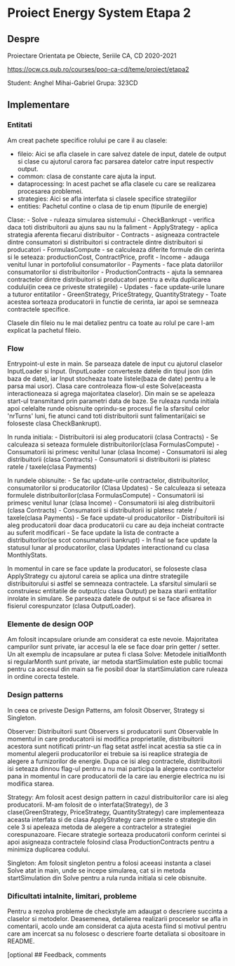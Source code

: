 # Proiect Energy System Etapa 2

## Despre

Proiectare Orientata pe Obiecte, Seriile CA, CD
2020-2021

<https://ocw.cs.pub.ro/courses/poo-ca-cd/teme/proiect/etapa2>


Student: Anghel Mihai-Gabriel 
Grupa: 323CD


## Implementare

### Entitati

Am creat pachete specifice rolului pe care il au clasele:
 - fileio: Aici se afla clasele in care salvez datele de input, datele de output si clase
	   cu ajutorul carora fac parsarea datelor catre input respectiv output.
 - common: clasa de constante care ajuta la input.
 - dataprocessing: In acest pachet se afla clasele cu care se realizarea procesarea problemei.
 - strategies: Aici se afla interfata si clasele specifice strategiilor
 - entities: Pachetul contine o clasa de tip enum (tipurile de energie)

Clase:  - Solve - ruleaza simularea sistemului
	- CheckBankrupt - verifica daca toti distribuitorii au ajuns sau nu la faliment
	- ApplyStrategy - aplica strategia aferenta fiecarui distribuitor
	- Contracts - asigneaza contractele dintre consumatori si distribuitori si contractele 
		      dintre distribuitori si producatori
	- FormulasCompute - se calculeaza diferite formule din cerinta si le seteaza:
 			    productionCost, ContractPrice, profit
	- Income - adauga venitul lunar in portofoliul consumatorilor
	- Payments - face plata datoriilor consumatorilor si distribuitorilor 
	- ProductionContracts - ajuta la semnarea contractelor dintre distribuitori si producatori
			        pentru a evita duplicarea codului(in ceea ce priveste strategiile)
	- Updates - face update-urile lunare a tuturor entitatilor
	- GreenStrategy, PriceStrategy, QuantityStrategy - Toate acestea sorteaza producatorii
	  in functie de cerinta, iar apoi se semneaza contractele specifice.

Clasele din fileio nu le mai detaliez pentru ca toate au rolul pe care l-am explicat la 
pachetul fileio.


### Flow

Entrypoint-ul este in main. Se parseaza datele de input cu ajutorul claselor InputLoader si Input.
(InputLoader converteste datele din tipul json (din baza de date), iar Input stocheaza toate
listele(baza de date) pentru a le parsa mai usor). 
Clasa care controleaza flow-ul este Solve(aceasta interactioneaza si agrega majoritatea claselor). 
Din main se se apeleaza start-ul transmitand prin parametri data de baze.
Se ruleaza runda initiala apoi celelalte runde obisnuite oprindu-se procesul fie la sfarsitul
celor 'nrTurns' luni, fie atunci cand toti distribuitorii sunt falimentari(aici se foloseste 
clasa CheckBankrupt).

In runda initiala: - Distribuitorii isi aleg producatorii (clasa Contracts)
	           - Se calculeaza si seteaza formulele distribuitorilor(clasa FormulasCompute)
   		   - Consumatorii isi primesc venitul lunar (clasa Income)
		   - Consumatorii isi aleg distribuitorii (clasa Contracts)
		   - Consumatorii si distribuitorii isi platesc ratele / taxele(clasa Payments)

In rundele obisnuite: - Se fac update-urile contractelor, distribuitorilor, consumatorilor si
			producatorilor (Clasa Updates)
		      - Se calculeaza si seteaza formulele distribuitorilor(clasa FormulasCompute)
   		      - Consumatorii isi primesc venitul lunar (clasa Income)
		      - Consumatorii isi aleg distribuitorii (clasa Contracts)
		      - Consumatorii si distribuitorii isi platesc ratele / taxele(clasa Payments)
		      - Se face update-ul producatorilor
		      - Distribuitorii isi aleg producatorii doar daca producatorii cu care au
		        deja incheiat contracte au suferit modificari
		      - Se face update la lista de contracte a distribuitorilor(se scot 
			consumatorii bankrupt)
		      - In final se face update la statusul lunar al producatorilor, clasa Updates
 			interactionand cu clasa MonthlyStats.

In momentul in care se face update la producatori, se foloseste clasa ApplyStrategy cu ajutorul careia
se aplica una dintre strategiile distribuitorului si astfel se semneaza contractele.
La sfarsitul simularii se construiesc entitatile de output(cu clasa Output) pe baza starii entitatilor 
inrolate in simulare. Se parseaza datele de output si se face afisarea in fisierul corespunzator 
(clasa OutputLoader).


### Elemente de design OOP

Am folosit incapsulare oriunde am considerat ca este nevoie. Majoritatea campurilor sunt private,
iar accesul la ele se face doar prin getter / setter.
Un alt exemplu de incapsulare ar putea fi clasa Solve:
Metodele initialMonth si regularMonth sunt private, iar metoda startSimulation este public tocmai 
pentru ca accesul din main sa fie posibil doar la startSimulation care ruleaza in ordine corecta 
testele.


### Design patterns

In ceea ce priveste Design Patterns, am folosit Observer, Strategy si Singleton.

Observer: Distribuitorii sunt Observers si producatorii sunt Observable
	  In momentul in care producatorii isi modifica proprietatile, distribuitorii acestora sunt 
	  notificati printr-un flag setat astfel incat acestia sa stie ca in momentul alegerii 
	  producatorilor ei trebuie sa isi reaplice strategia de alegere a furnizorilor de energie.
	  Dupa ce isi aleg contractele, distribuitorii isi seteaza dinnou flag-ul pentru a nu mai 
	  participa la alegerea contractelor pana in momentul in care producatorii de la care iau 
 	  energie electrica nu isi modifica starea.

Strategy: Am folosit acest design pattern in cazul distribuitorilor care isi aleg producatorii.
	  M-am folosit de o interfata(Strategy), de 3 clase(GreenStrategy, PriceStrategy,
	  QuantityStrategy) care implementeaza aceasta interfata si de clasa ApplyStrategy
	  care primeste o strategie din cele 3 si apeleaza metoda de alegere a contractelor a
	  strategiei corespunazoare.
	  Fiecare strategie sorteaza producatorii conform cerintei si apoi asigneaza contractele
	  folosind clasa ProductionContracts pentru a minimiza duplicarea codului.

Singleton: Am folosit singleton pentru a folosi aceeasi instanta a clasei Solve atat in main,
	   unde se incepe simularea, cat si in metoda startSimulation din Solve pentru a rula
	   runda initiala si cele obisnuite.


### Dificultati intalnite, limitari, probleme

Pentru a rezolva probleme de checkstyle am adaugat o descriere succinta a claselor si metodelor.
Deasemenea, detalierea realizarii proceselor se afla in comentarii, acolo unde am considerat ca
ajuta acesta fiind si motivul pentru care am incercat sa nu folosesc o descriere foarte detaliata
si obositoare in README.

[optional ## Feedback, comments

